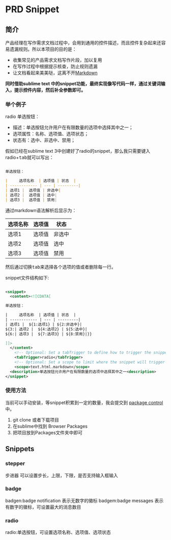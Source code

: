 # PRD Snippet

## 简介

产品经理在写作需求文档过程中，会用到通用的控件描述，而且控件复杂起来还容易遗漏规则。所以本项目的目的是：

* 收集常见的产品需求文档写作片段，加以复用
* 在写作过程中根据提示核查，防止规则遗漏
* 让文档看起来美美哒，这离不开[Markdown](https://zh.wikipedia.org/zh-cn/Markdown)

**同时借助sublime text 中的snippet功能，最终实现像写代码一样，通过关键词输入，提示控件内容，然后补全参数即可。**

### 举个例子
radio 单选按钮：

* 描述：单选按钮允许用户在有限数量的选项中选择其中之一；
* 选项属性：名称、选项值、选项状态；
* 状态有：选中、非选中、禁用；

假如已经在sublime text 3中创建好了radio的snippet，那么我只需要键入radio+<kbd>tab</kbd>就可以写出：

```markdown

单选按钮：

|     选项名称  | 选项值 | 状态  |
| ------------ | --- | ---------|
| 选项1 |  选项值 | 非选中|
| 选项2 |  选项值 | 选中|
| 选项3 |  选项值 | 禁用|

```

通过markdown语法解析后显示为：


|     选项名称  | 选项值 | 状态  |
| ------------ | --- | ---------|
| 选项1 |  选项值 | 非选中|
| 选项2 |  选项值 | 选中|
| 选项3 |  选项值 | 禁用|

然后通过切换<kbd>tab</kbd>来选择各个选项的值或者删除每一行。

snippet文件结构如下:

```xml

<snippet>
  <content><![CDATA[

单选按钮：

|     选项名称  | 选项值 | 状态  |
| ------------ | --- | ---------|
| 选项1 |  ${1:选项1} | ${2:非选中}|
${3:| 选项2 |  ${4:选项2} | ${5:选中}|
${6:| 选项3 |  ${7:选项3} | ${8:禁用}|}}

]]>
  </content>
	<!-- Optional: Set a tabTrigger to define how to trigger the snippet -->
	<tabTrigger>radio</tabTrigger>
	<!-- Optional: Set a scope to limit where the snippet will trigger -->
	<scope>text.html.markdown</scope>
  <description>单选按钮允许用户在有限数量的选项中选择其中之一<description>
</snippet>

```
### 使用方法

当前可以手动安装，等snippet积累到一定的数量，我会提交到 [package control](https://packagecontrol.io/browse)中。

1. git clone 或者下载项目
2. 在sublime中找到 Browser Packages
3. 把项目放到Packages文件夹中即可

## Snippets

### stepper
步进器 可以设置步长，上限，下限，是否支持输入框输入

### badge
badgen:badge notification 表示无数字的徽标
badgem:badge messages 表示有数字的徽标，可设置最大的消息数目

### radio
radio:单选按钮，可设置选项名称、选项值、选项状态

